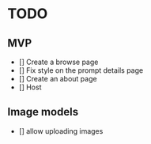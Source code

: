 # TODO

## MVP

- [] Create a browse page
- [] Fix style on the prompt details page
- [] Create an about page
- [] Host


## Image models
- [] allow uploading images
